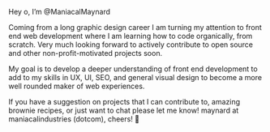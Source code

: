 Hey o, I’m @ManiacalMaynard
 
Coming from a long graphic design career I am turning my attention to front end web development where I am learning how to code organically, from scratch. Very much looking forward to actively contribute to open source and other non-profit-motivated projects soon.

My goal is to develop a deeper understanding of front end development to add to my skills in UX, UI, SEO, and general visual design to become a more well rounded maker of web experiences.

If you have a suggestion on projects that I can contribute to, amazing brownie recipes, or just want to chat please let me know! maynard at maniacalindustries (dotcom), cheers! 🍻

<!---
ManiacalMaynard/ManiacalMaynard is a ✨ special ✨ repository because its `README.md` (this file) appears on your GitHub profile.
You can click the Preview link to take a look at your changes.
--->

